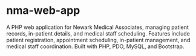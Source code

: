 # nma-web-app
A PHP web application for Newark Medical Associates, managing patient records, in-patient details, and medical staff scheduling. Features include patient registration, appointment scheduling, in-patient management, and medical staff coordination. Built with PHP, PDO, MySQL, and Bootstrap.
